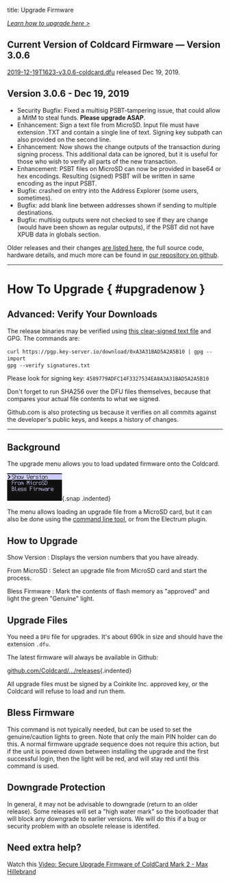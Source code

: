 title: Upgrade Firmware

<em><a href="#upgradehow" >Learn how to upgrade here ></a></em>

## Current Version of Coldcard Firmware &mdash; Version 3.0.6

[2019-12-19T1623-v3.0.6-coldcard.dfu](https://github.com/Coldcard/firmware/raw/master/releases/2019-12-19T1623-v3.0.6-coldcard.dfu) released Dec 19, 2019.

## Version 3.0.6 - Dec 19, 2019
            
- Security Bugfix: Fixed a multisig PSBT-tampering issue, that could allow a MitM to
  steal funds. **Please upgrade ASAP**.
- Enhancement: Sign a text file from MicroSD. Input file must have extension .TXT and
  contain a single line of text. Signing key subpath can also provided on the second line.
- Enhancement: Now shows the change outputs of the transaction during signing
  process. This additional data can be ignored, but it is useful for those who
  wish to verify all parts of the new transaction.
- Enhancement: PSBT files on MicroSD can now be provided in base64 or hex encodings. Resulting
  (signed) PSBT will be written in same encoding as the input PSBT.
- Bugfix: crashed on entry into the Address Explorer (some users, sometimes).
- Bugfix: add blank line between addresses shown if sending to multiple destinations.
- Bugfix: multisig outputs were not checked to see if they are change (would have been
  shown as regular outputs), if the PSBT did not have XPUB data in globals section.

Older releases and their changes [are listed here](version-history),
the full source code, hardware details, and much more can be found
in [our repository on github](https://github.com/Coldcard/firmware/tree/master/releases).

---

# How To Upgrade { #upgradenow }

## Advanced: Verify Your Downloads

The release binaries may be verified using
[this clear-signed text file](https://raw.githubusercontent.com/Coldcard/firmware/master/releases/signatures.txt)
and GPG. The commands are:

    curl https://pgp.key-server.io/download/0xA3A31BAD5A2A5B10 | gpg --import
    gpg --verify signatures.txt

Please look for signing key: `4589779ADFC14F3327534EA8A3A31BAD5A2A5B10`

Don't forget to run SHA256 over the DFU files themselves, because that compares
your actual file contents to what we signed.

Github.com is also protecting us because it verifies on all commits
against the developer's public keys, and keeps a history of changes.


---

## Background

The upgrade menu allows you to load updated firmware onto the Coldcard.

![advanced menu](img/snap-upgrade.png){.snap .indented}

The menu allows loading an upgrade file from a MicroSD card, but it can 
also be done using the [command line tool](cli), or from the Electrum plugin.

## How to Upgrade

Show Version
: Displays the version numbers that you have already.

From MicroSD
: Select an upgrade file from MicroSD card and start the process.

Bless Firmware
: Mark the contents of flash memory as "approved" and light the green "Genuine" light.

## Upgrade Files

You need a `DFU` file for upgrades. It's about 690k in size and should have the
extension `.dfu`.

The latest firmware will always be available in Github:

[github.com/Coldcard/.../releases]({{RELEASES}}){.indented}

All upgrade files must be signed by a Coinkite Inc. approved key, or
the Coldcard will refuse to load and run them.

## Bless Firmware

This command is not typically needed, but can be used to set the
genuine/caution lights to green. Note that only the main PIN holder
can do this. A normal firmware upgrade sequence does not require
this action, but if the unit is powered down between installing the
upgrade and the first successful login, then the light will be red,
and will stay red until this command is used.

## Downgrade Protection

In general, it may not be advisable to downgrade (return to an older
release). Some releases will set a "high water mark" so the bootloader
that will block any downgrade to earlier versions. We will do this
if a bug or security problem with an obsolete release is identifed.

## Need extra help?

Watch this [Video: Secure Upgrade Firmware of ColdCard Mark 2 - Max Hillebrand](https://www.youtube.com/watch?v=JCZzugnfQPs)

